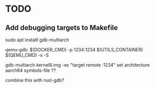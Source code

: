 # TODO

## Add debugging targets to Makefile

sudo apt installl gdb-multiarch

qemu-gdb:
       $(DOCKER_CMD) -p 1234:1234 $(UTILS_CONTAINER) $(QEMU_CMD) -s -S

gdb-multiarch kernel8.img -ex "target remote :1234"
set architecture aarch64
symbols-file ??

combine this with rust-gdb?
